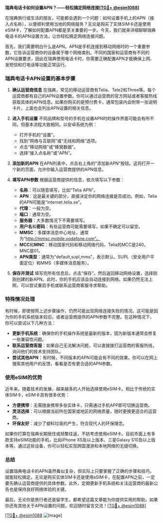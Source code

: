 **瑞典电话卡如何设置APN？——轻松搞定网络连接[[TG💪+ @esim1088](https://t.me/s/esim1088)]**

在瑞典旅行或生活的朋友，可能都会遇到一个问题：如何设置手机上的APN（接入点名称），以便顺利使用当地的网络服务？无论是购买了实体SIM卡还是使用eSIM卡，了解如何配置APN都是至关重要的一步。今天，我们就来详细聊聊瑞典电话卡的APN设置方法，让你轻松搞定网络连接问题。

首先，我们需要明白什么是APN。APN是手机连接到移动网络时的一个重要参数，它告诉运营商你的设备属于哪个网络类别。不同的国家和运营商有不同的APN设置要求，因此在瑞典使用电话卡时，你需要正确配置APN才能确保上网、发短信和打电话等功能正常运行。

### **瑞典电话卡APN设置的基本步骤**

1. **确认运营商信息**
   在瑞典，常见的移动运营商有Telia、Tele2和Three等。每个运营商都有自己的APN设置参数。你可以通过运营商的官方网站或者客服热线获取具体的APN信息。如果你购买的是预付费卡，通常包装内会附带一张说明卡片，上面也会列出APN设置的相关信息。

2. **进入手机设置**
   不同品牌和型号的手机在设置APN时的操作界面可能会有所不同，但基本流程大致相同。以安卓系统为例：
   - 打开手机的“设置”。
   - 找到“网络与互联网”或“无线和网络”选项。
   - 点击“移动网络”或“蜂窝数据”。
   - 选择“接入点名称”或“APN”。

3. **添加新的APN**
   在APN列表中，点击右上角的“添加新APN”按钮。这将打开一个新的页面，允许你输入运营商提供的APN信息。

4. **填写APN参数**
   根据运营商提供的信息，依次填写以下参数：
   - **名称**：可以随意填写，比如“Telia APN”。
   - **APN**：这是最关键的部分，直接决定你的网络连接是否成功。例如，Telia的APN可能是“internet.telia.se”。
   - **代理**：一般为空。
   - **端口**：通常为空。
   - **服务器**：大多数情况下不需要填写。
   - **用户名**和**密码**：有些运营商可能需要填写，如果不确定可以留空。
   - **MMSC**：多媒体消息中心地址，通常为“http://mmsc.mobile.vodafone.com”。
   - **MCC**和**MNC**：移动国家代码和移动网络代码，Telia的MCC是240，MNC是01。
   - **APN类型**：通常为“default,supl,mms”，表示默认、SUPL（安全用户平面定位）和MMS（多媒体消息服务）。

5. **保存并测试**
   填写完所有信息后，点击“保存”。然后返回移动网络设置，选择刚刚创建的新APN。此时，你的手机应该会自动连接到网络。如果仍然无法上网，可以尝试重启手机或联系运营商客服寻求帮助。

### **特殊情况处理**

有时候，即使按照上述步骤操作，仍然可能出现网络连接失败的情况。这可能是因为你的手机系统版本较旧，或者运营商提供的APN参数不完整。在这种情况下，你可以尝试以下几种方法：

- **更新手机系统**：确保你的手机操作系统是最新的版本，因为新版本通常会修复一些兼容性问题。
- **联系运营商客服**：如果自己无法解决问题，可以直接拨打运营商的客服热线，询问他们的技术支持团队。
- **尝试其他APN**：有时候，不同版本的APN可能会有不同的效果。你可以在网上搜索其他用户的反馈，看看是否有更合适的APN参数。

### **使用eSIM的优势**

近年来，随着技术的发展，越来越多的人开始选择使用eSIM卡。相比于传统的实体SIM卡，eSIM卡具有很多优势：
- **方便携带**：无需随身携带多张实体卡，只需通过手机APP即可切换运营商。
- **灵活选择**：可以根据当前所在国家或地区的网络质量，随时更换更适合的运营商。
- **环保友好**：减少了塑料垃圾的产生，符合现代人的环保理念。

如果你打算在瑞典长期居住或频繁往返，不妨考虑使用eSIM卡。目前市面上有多款支持eSIM功能的手机，比如iPhone XS及以上版本、三星Galaxy S10及以上版本等。通过这些设备，你可以轻松实现跨国漫游和本地网络的无缝切换。

### **总结**

设置瑞典电话卡的APN虽然看似复杂，但实际上只要掌握了正确的步骤和技巧，就能轻松搞定。无论是购买实体SIM卡还是使用eSIM卡，在配置APN之前，一定要先确认运营商提供的具体参数。此外，定期更新手机系统和关注运营商的最新公告也是保持良好网络体验的关键。

最后，无论你是旅行者还是留学生，都希望这篇文章能为你提供实用的帮助。如果你还有其他关于APN设置的问题，欢迎随时留言交流！[[TG💪+ @esim1088](https://t.me/s/esim1088)] 

[[TG💪+ @esim1088](https://t.me/s/esim1088) ![Image](https://i.postimg.cc/4NQfJmqS/Snipaste-2025-05-13-00-14-12.png)]
